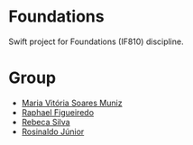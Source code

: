 # Foundations
Swift project for Foundations (IF810) discipline.

# Group
* [Maria Vitória Soares Muniz](https://github.com/mariavmuniz)
* [Raphael Figueiredo](https://github.com/)
* [Rebeca Silva](https://github.com/rebsoo)
* [Rosinaldo Júnior](https://github.com/rosig)
